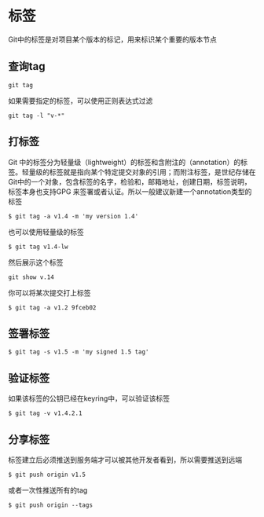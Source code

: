 # 标签
Git中的标签是对项目某个版本的标记，用来标识某个重要的版本节点

## 查询tag
```
git tag
```
如果需要指定的标签，可以使用正则表达式过滤
```
git tag -l "v-*"
```

## 打标签
Git 中的标签分为轻量级（lightweight）的标签和含附注的（annotation）的标签。轻量级的标签就是指向某个特定提交对象的引用；而附注标签，是世纪存储在Git中的一个对象，包含标签的名字，检验和，邮箱地址，创建日期，标签说明，标签本身也支持GPG 来签署或者认证。所以一般建议新建一个annotation类型的标签
```
$ git tag -a v1.4 -m 'my version 1.4'
```
也可以使用轻量级的标签
```
$ git tag v1.4-lw
```
然后展示这个标签
```
git show v.14
```
你可以将某次提交打上标签
```
$ git tag -a v1.2 9fceb02
```

## 签署标签
```
$ git tag -s v1.5 -m 'my signed 1.5 tag'
```
## 验证标签
如果该标签的公钥已经在keyring中，可以验证该标签
```
$ git tag -v v1.4.2.1
```

## 分享标签
标签建立后必须推送到服务端才可以被其他开发者看到，所以需要推送到远端
```
$ git push origin v1.5
```
或者一次性推送所有的tag
```
$ git push origin --tags
```
